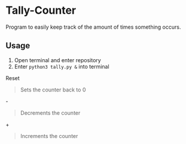 # Tally-Counter

Program to easily keep track of the amount of times something occurs.

## Usage

1. Open terminal and enter repository
2. Enter `python3 tally.py &` into terminal

Reset

> Sets the counter back to 0

\-

> Decrements the counter

\+

> Increments the counter
